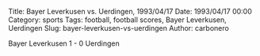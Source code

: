 Title: Bayer Leverkusen vs. Uerdingen, 1993/04/17
Date: 1993/04/17 00:00
Category: sports
Tags: football, football scores, Bayer Leverkusen, Uerdingen
Slug: bayer-leverkusen-vs-uerdingen
Author: carbonero


Bayer Leverkusen 1 - 0 Uerdingen
